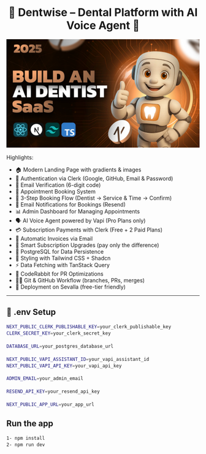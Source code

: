 <h1 align="center">🦷 Dentwise – Dental Platform with AI Voice Agent 🦷</h1>

![Demo App](/public/screenshot-for-readme.png)

Highlights:

- 🏠 Modern Landing Page with gradients & images
- 🔐 Authentication via Clerk (Google, GitHub, Email & Password)
- 🔑 Email Verification (6-digit code)
- 📅 Appointment Booking System
- 🦷 3-Step Booking Flow (Dentist → Service & Time → Confirm)
- 📩 Email Notifications for Bookings (Resend)
- 📊 Admin Dashboard for Managing Appointments
- 🗣️ AI Voice Agent powered by Vapi (Pro Plans only)
- 💳 Subscription Payments with Clerk (Free + 2 Paid Plans)
- 🧾 Automatic Invoices via Email
- 💸 Smart Subscription Upgrades (pay only the difference)
- 📂 PostgreSQL for Data Persistence
- 🎨 Styling with Tailwind CSS + Shadcn
- ⚡ Data Fetching with TanStack Query
- 🤖 CodeRabbit for PR Optimizations
- 🧑‍💻 Git & GitHub Workflow (branches, PRs, merges)
- 🚀 Deployment on Sevalla (free-tier friendly)

---

## 🧪 .env Setup

```bash
NEXT_PUBLIC_CLERK_PUBLISHABLE_KEY=your_clerk_publishable_key
CLERK_SECRET_KEY=your_clerk_secret_key

DATABASE_URL=your_postgres_database_url

NEXT_PUBLIC_VAPI_ASSISTANT_ID=your_vapi_assistant_id
NEXT_PUBLIC_VAPI_API_KEY=your_vapi_api_key

ADMIN_EMAIL=your_admin_email

RESEND_API_KEY=your_resend_api_key

NEXT_PUBLIC_APP_URL=your_app_url

```

## Run the app

```bash
1- npm install
2- npm run dev
```
